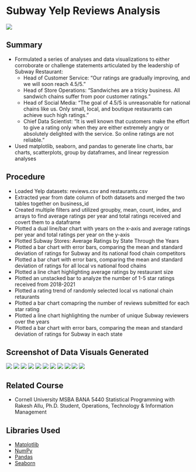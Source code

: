 # Subway Yelp Reviews Analysis
![](/images/Subway_fig12.png)
## Summary
* Formulated a series of analyses and data visualizations to either corroborate or challenge statements articulated by the leadership of Subway Restaurant:
  * Head of Customer Service: “Our ratings are gradually improving, and we will soon reach 4.5/5.”
  * Head of Store Operations: “Sandwiches are a tricky business. All sandwich chains suffer from poor customer ratings.”
  * Head of Social Media: “The goal of 4.5/5 is unreasonable for national chains like us. Only small, local, and boutique restaurants can achieve such high ratings.”
  * Chief Data Scientist: “It is well known that customers make the effort to give a rating only when they are either extremely angry or absolutely delighted with the service. So online ratings are not reliable.”
* Used matplotlib, seaborn, and pandas to generate line charts, bar charts, scatterplots, group by dataframes, and linear regression analyses

## Procedure
* Loaded Yelp datasets: reviews.csv and restaurants.csv 
* Extracted year from date column of both datasets and merged the two tables together on business_id
* Created multiple filters and utilized groupby, mean, count, index, and arrays to find average ratings per year and total ratings received and covert them to a dataframe
* Plotted a dual line/bar chart with years on the x-axis and average ratings per year and total ratings per year on the y-axis
* Plotted Subway Stores: Average Ratings by State Through the Years
* Plotted a bar chart with error bars, comparing the mean and standard deviation of ratings for Subway and its national food chain competitors
* Plotted a bar chart with error bars, comparing the mean and standard deviation of ratings for all local vs national food chains
* Plotted a line chart highlighting average ratings by restaurant size
* Plotted an unstacked bar to analyze the number of 1-5 star ratings received from 2018-2021 
* Plotted a rating trend of randomly selected local vs national chain retaurants
* Plotted a bar chart comapring the number of reviews submitted for each star rating
* Plotted a line chart highlighting the number of unique Subway reviewers over the years
* Plotted a bar chart with error bars, comparing the mean and standard deviation of ratings for Subway in each state

## Screenshot of Data Visuals Generated
![](/images/Subway_fig2.png)
![](/images/Subway_fig12.png)
![](/images/Subway_fig3.png)
![](/images/Subway_fig4.png)
![](/images/Subway_fig6.png)
![](/images/Subway_fig11.png)
![](/images/Subway_fig5.png)
![](/images/Subway_fig7.png)
![](/images/Subway_fig8.png)
![](/images/Subway_fig9.png)
![](/images/Subway_fig1.png)

## Related Course
* Cornell University MSBA BANA 5440 Statistical Programming with Rakesh Allu, Ph.D. Student, Operations, Technology & Information Management

## Libraries Used
* [Matplotlib](https://matplotlib.org/stable/tutorials/index)
* [NumPy](https://numpy.org/doc/stable/)
* [Pandas](https://pandas.pydata.org/)
* [Seaborn](https://seaborn.pydata.org/)

